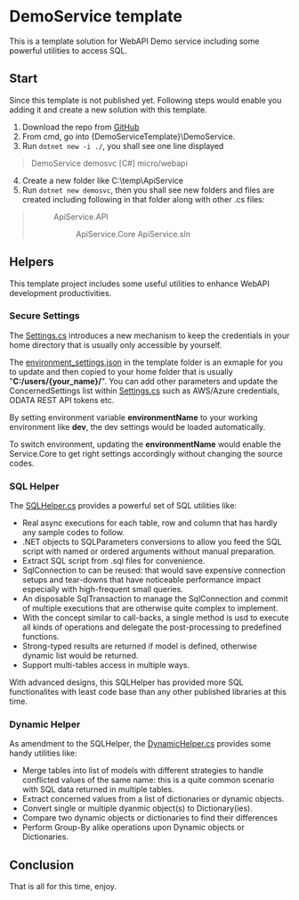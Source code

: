 # DemoService template

This is a template solution for WebAPI Demo service including some powerful utilities to access SQL.


## Start

Since this template is not published yet. Following steps would enable you adding it and create a new solution with this template.

1. Download the repo from [GitHub](https://github.com/Cruisoring/DemoService)
2. From cmd, go into {DemoServiceTemplate}\DemoService.
3. Run `dotnet new -i ./`, you shall see one line displayed
> DemoService        demosvc   [C#]   micro/webapi      
4. Create a new folder like C:\temp\ApiService
5. Run `dotnet new demosvc`, then you shall see new folders and files are created including following in that folder along with other .cs files:
> <DIR> 	ApiService.API
> <DIR>		ApiService.Core
>			ApiService.sln


## Helpers

This template project includes some useful utilities to enhance WebAPI development productivities.

### Secure Settings

The [Settings.cs](./DemoService/DemoService.Core/Settings.cs) introduces a new mechanism to keep the credentials in your home directory that is usually only accessible by yourself.

The [environment_settings.json](./environment_settings.json) in the template folder is an exmaple for you to update and then copied to your home folder that is usually "**C:/users/{your_name}/**". You can add other parameters and update the ConcernedSettings list within [Settings.cs](./DemoService/DemoService.Core/Settings.cs) such as AWS/Azure credentials, ODATA REST API tokens etc.

By setting environment variable **environmentName** to your working environment like **dev**, the dev settings would be loaded automatically.

To switch environment, updating the **environmentName** would enable the Service.Core to get right settings accordingly without changing the source codes.


### SQL Helper

The [SQLHelper.cs](./DemoService/DemoService.Core/Helpers/SQLHelper.cs) provides a powerful set of SQL utilities like:
* Real async executions for each table, row and column that has hardly any sample codes to follow.
* .NET objects to SQLParameters conversions to allow you feed the SQL script with named or ordered arguments without manual preparation.
* Extract SQL script from .sql files for convenience.
* SqlConnection to can be reused: that would save expensive connection setups and tear-downs that have noticeable performance impact especially with high-frequent small queries.
* An disposable SqlTransaction to manage the SqlConnection and commit of multiple executions that are otherwise quite complex to implement.
* With the concept similar to call-backs, a single method is usd to execute all kinds of operations and delegate the post-processing to predefined functions.
* Strong-typed results are returned if model is defined, otherwise dynamic list would be returned.
* Support multi-tables access in multiple ways.

With advanced designs, this SQLHelper has provided more SQL functionalites with least code base than any other published libraries at this time.


### Dynamic Helper

As amendment to the SQLHelper, the [DynamicHelper.cs](./DemoService/DemoService.Core/Helpers/DynamicHelper.cs) provides some handy utilities like:
* Merge tables into list of models with different strategies to handle conflicted values of the same name: this is a quite common scenario with SQL data returned in multiple tables.
* Extract concerned values from a list of dictionaries or dynamic objects.
* Convert single or multiple dyanmic object(s) to Dictionary(ies).
* Compare two dynamic objects or dictionaries to find their differences
* Perform Group-By alike operations upon Dynamic objects or Dictionaries.


## Conclusion

That is all for this time, enjoy.